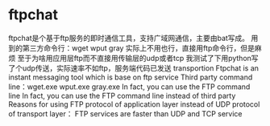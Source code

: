 # ftpchat
ftpchat是个基于ftp服务的即时通信工具，支持广域网通信，主要由bat写成。
用到的第三方命令行：wget wput gray
实际上不用也行，直接用ftp命令行，但是麻烦
至于为啥用应用层ftp而不直接用传输层的udp或者tcp
我测试了下用python写了个udp传送，实际速率不如ftp，服务端代码已发送
transportion
Ftpchat is  an instant messaging tool which is base on ftp service
Third party command line：wget.exe wput.exe gray.exe
In fact, you can use the FTP command line In fact, you can use the FTP command line instead of third party
Reasons for using FTP protocol of application layer instead of UDP protocol of transport layer：
FTP services are faster than UDP and TCP service
